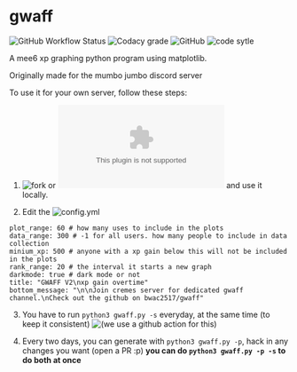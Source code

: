 # gwaff

![GitHub Workflow Status](https://img.shields.io/github/workflow/status/bwac2517/gwaff/record-xp-data?label=Xp%20Data%20Recording&style=for-the-badge) ![Codacy grade](https://img.shields.io/codacy/grade/ca5609bf92774f9ea1d6b55cbea6dfed?style=for-the-badge) ![GitHub](https://img.shields.io/github/license/bwac2517/gwaff?style=for-the-badge) ![code sytle](https://img.shields.io/badge/code%20style-black-black?style=for-the-badge)

A mee6 xp graphing python program using matplotlib.

Originally made for the mumbo jumbo discord server

To use it for your own server, follow these steps:

1. ![fork](https://github.com/bwac2517/gwaff/fork) or ![download it](https://github.com/bwac2517/gwaff/archive/master.zip) and use it locally.

2. Edit the ![config.yml](https://github.com/bwac2517/gwaff/blob/master/config.yml)
```server_id: 377946908783673344 # your server id
plot_range: 60 # how many uses to include in the plots
data_range: 300 # -1 for all users. how many people to include in data collection
minium_xp: 500 # anyone with a xp gain below this will not be included in the plots
rank_range: 20 # the interval it starts a new graph
darkmode: true # dark mode or not
title: "GWAFF V2\nxp gain overtime"
bottom_message: "\n\nJoin cremes server for dedicated gwaff channel.\nCheck out the github on bwac2517/gwaff"
```

3. You have to run `python3 gwaff.py -s` everyday, at the same time (to keep it consistent)
![(we use a github action for this)](https://github.com/bwac2517/gwaff/blob/master/.github/workflows/main.yml)

4. Every two days, you can generate with `python3 gwaff.py -p`, hack in any changes you want (open a PR :p)
**you can do `python3 gwaff.py -p -s` to do both at once**
